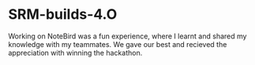 # SRM-builds-4.O
Working on NoteBird was a fun experience, where I learnt and shared my knowledge with my teammates. We gave our best and recieved the appreciation with winning the hackathon. 
